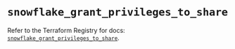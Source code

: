 # `snowflake_grant_privileges_to_share`

Refer to the Terraform Registry for docs: [`snowflake_grant_privileges_to_share`](https://registry.terraform.io/providers/snowflake-labs/snowflake/0.94.1/docs/resources/grant_privileges_to_share).
